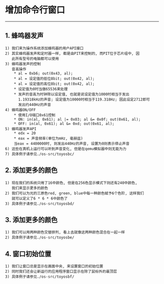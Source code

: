# **增加命令行窗口** #
***



## **1. 蜂鸣器发声** ##
    1) 我们来为操作系统添加蜂鸣器的用户API接口
    2) 其实蜂鸣器发声和定时器一样, 都是由PIT来控制的, 而PIT位于芯片组中, 因
       此所有型号的电脑都可以使用
    3) 蜂鸣器发声的控制
       音高操作
        * al = 0xb6; out(0x43, al);
        * al = 设定值的低位8bit; out(0x42, al);
        * al = 设定值的高位8bit; out(0x42, al);
        * 设定值为0时当做65536来处理
        * 发声的音高为时钟除以设定值, 也就是说设定值为1000时相当于发出
          1.19318kHz的声音; 设定值为10000时相当于119.318Hz; 因此设定2712即可
          发出约440Hz的声音
    4) 蜂鸣器ON/OFF
        * 使用I/O端口0x61控制
        * ON: in(al, 0x61); al |= 0x03; al &= 0x0f; out(0x61, al);
        * OFF: in(al, 0x61); al &= 0xd; out(0x61, al);
    5) 蜂鸣器发声API
        * edx = 20
        * eax = 声音频率(单位为mHz, 毫赫兹)
        当eax = 4400000时, 则发出440Hz的声音, 设置为0则表示停止声音
    6) 这些在真机上运行可以听到声音变化, 但是在qemu模拟器中则无能为力
    7) 具体例子请参见./os-src/toyosbc/




## **2. 添加更多的颜色** ##
    1) 现在我们的系统只用了16中颜色, 但是在256色显示模式下则还有240中颜色, 
       我们来显示更多的颜色
    2) 我们可以为光的三原色red, green, blue中每一种颜色赋予6个色阶, 这样我们
       就可以定义了6 * 6 * 6中颜色了
    3) 具体例子请参见./os-src/toyosbd/



## **3. 添加更多的颜色** ##
    1) 我们可以用两种颜色交替排列, 看上去就像这两种颜色混合在一起一样
    2) 具体例子请参见./os-src/toyosbe/



## **4. 窗口初始位置** ##
    1) 我们让窗口总是显示在画面中央, 来设置窗口的初始位置
    2) 同时我们还会让新运行的应用程序窗口显示在除了鼠标外的最顶层
    3) 具体例子请参见./os-src/toyosbf/
